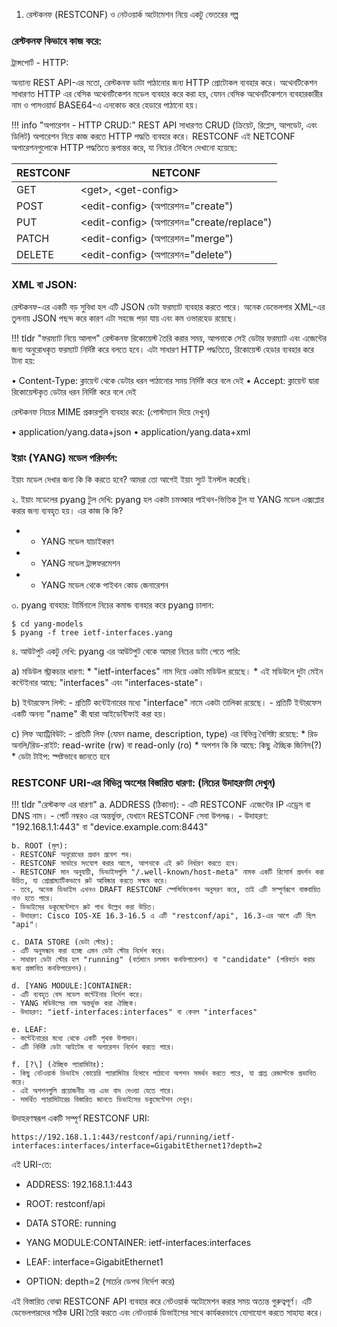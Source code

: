 1. রেস্টকনফ (RESTCONF) ও নেটওয়ার্ক অটোমেশন নিয়ে একটু ভেতরের গল্প

### রেস্টকনফ কিভাবে কাজ করে:

ট্রান্সপোর্ট - HTTP:

অন্যান্য REST API-এর মতো, রেস্টকনফ ডাটা পাঠানোর জন্য HTTP প্রোটোকল ব্যবহার করে। অথেনটিকেশন সাধারণত HTTP এর বেসিক অথেনটিকেশন মডেল ব্যবহার করে করা হয়, যেমন বেসিক অথেনটিকেশনে ব্যবহারকারীর নাম ও পাসওয়ার্ড BASE64-এ এনকোড করে হেডারে পাঠানো হয়।

!!! info "অপারেশন - HTTP CRUD:"
    REST API সাধারণত CRUD (ক্রিয়েট, রিপ্লেস, আপডেট, এবং ডিলিট) অপারেশন নিয়ে কাজ করতে HTTP পদ্ধতি ব্যবহার করে। RESTCONF এই NETCONF অপারেশনগুলোকে HTTP পদ্ধতিতে রূপান্তর করে, যা নিচের টেবিলে দেখানো হয়েছে:

| RESTCONF | NETCONF |
|----------|---------|
| GET | <get\>, <get-config\> |
| POST | <edit-config\> (অপারেশন="create") |
| PUT | <edit-config\> (অপারেশন="create/replace") |
| PATCH | <edit-config\> (অপারেশন="merge") |
| DELETE | <edit-config\> (অপারেশন="delete") |

### XML বা JSON:
রেস্টকনফ-এর একটি বড় সুবিধা হল এটি JSON ডেটা ফরম্যাট ব্যবহার করতে পারে। অনেক ডেভেলপার XML-এর তুলনায় JSON পছন্দ করে কারণ এটা সহজে পড়া যায় এবং কম ওভারহেড রয়েছে।

!!! tldr "ফরম্যাট নিয়ে আলাপ"
    রেস্টকনফ রিকোয়েস্ট তৈরি করার সময়, আপনাকে সেই ডেটার ফরম্যাট এবং এজেন্টের জন্য অনুরোধকৃত ফরম্যাট নির্দিষ্ট করে বলতে হবে। এটা সাধারণ HTTP পদ্ধতিতে, রিকোয়েস্ট হেডার ব্যবহার করে টানা হয়:

• Content-Type: ক্লায়েন্ট থেকে ডেটার ধরন পাঠানোর সময় নির্দিষ্ট করে বলে দেই
• Accept: ক্লায়েন্ট দ্বারা রিকোয়েস্টকৃত ডেটার ধরন নির্দিষ্ট করে বলে দেই

রেস্টকনফ নিচের MIME প্রকারগুলি ব্যবহার করে: (পোস্টম্যান দিয়ে দেখুন)

• application/yang.data+json
• application/yang.data+xml

### ইয়াং (YANG) মডেল পরিদর্শন:

ইয়াং মডেল দেখার জন্য কি কি করতে হবে? আমরা তো আগেই ইয়াং স্যুট ইনস্টল করেছি।

২. ইয়াং মডেলের pyang টুল দেখি:
   pyang হল একটা চমত্কার পাইথন-ভিত্তিক টুল যা YANG মডেল এক্সপ্লোর করার জন্য ব্যবহৃত হয়। এর কাজ কি কি?
   * - YANG মডেল যাচাইকরণ
   * - YANG মডেল ট্রান্সফরমেশন
   * - YANG মডেল থেকে পাইথন কোড জেনারেশন

৩. pyang ব্যবহার:
   টার্মিনালে নিচের কমান্ড ব্যবহার করে pyang চালান:
   ```
   $ cd yang-models
   $ pyang -f tree ietf-interfaces.yang
   ```

৪. আউটপুট একটু দেখি:
   pyang এর আউটপুট থেকে আমরা নিচের ডাটা পেতে পারি:
   
   a) মডিউল স্ট্রাকচার ধারণা:
      * "ietf-interfaces" নাম দিয়ে একটা মডিউল রয়েছে।
      * এই মডিউলে দুটা মেইন কন্টেইনার আছে: "interfaces" এবং "interfaces-state"।
   
   b) ইন্টারফেস লিস্ট:
      - প্রতিটি কন্টেইনারের মধ্যে "interface" নামে একটা তালিকা রয়েছে।
      - প্রতিটি ইন্টারফেস একটি অনন্য "name" কী দ্বারা আইডেন্টিফাই করা হয়।
   
   c) লিফ অ্যাট্রিবিউট:
      - প্রতিটি লিফ (যেমন name, description, type) এর বিভিন্ন বৈশিষ্ট্য রয়েছে:
        * রিড অনলি/রিড-রাইট: read-write (rw) বা read-only (ro)
        * অপশন কি কি আছে: কিছু ঐচ্ছিক জিনিস(?)
        * ডেটা টাইপ: স্পষ্টভাবে জানতে হবে

### RESTCONF URI-এর বিভিন্ন অংশের বিস্তারিত ধারণা: (নিচের উদাহরণটা দেখুন)

!!! tldr "রেস্টকন্ফ এর ধারণা"
    a. ADDRESS (ঠিকানা):
    - এটি RESTCONF এজেন্টের IP এড্রেস বা DNS নাম।
    - পোর্ট নম্বরও এর অন্তর্ভুক্ত, যেখানে RESTCONF সেবা উপলব্ধ।
    - উদাহরণ: "192.168.1.1:443" বা "device.example.com:8443"

    b. ROOT (মূল):
    - RESTCONF অনুরোধের প্রধান প্রবেশ পথ।
    - RESTCONF সার্ভারে সংযোগ করার আগে, আপনাকে এই রুট নির্ধারণ করতে হবে।
    - RESTCONF মান অনুযায়ী, ডিভাইসগুলি "/.well-known/host-meta" নামক একটি রিসোর্স প্রদর্শন করা উচিত, যা প্রোগ্রাম্যাটিকভাবে রুট আবিষ্কার করতে সক্ষম করে।
    - তবে, অনেক ডিভাইস এখনও DRAFT RESTCONF স্পেসিফিকেশন অনুসরণ করে, তাই এটি সম্পূর্ণরূপে বাস্তবায়িত নাও হতে পারে।
    - ডিভাইসের ডকুমেন্টেশনে রুট পাথ উল্লেখ করা উচিত।
    - উদাহরণ: Cisco IOS-XE 16.3-16.5 এ এটি "restconf/api", 16.3-এর আগে এটি ছিল "api"।

    c. DATA STORE (ডেটা স্টোর):
    - এটি অনুসন্ধান করা হচ্ছে এমন ডেটা স্টোর নির্দেশ করে।
    - সাধারণ ডেটা স্টোর হল "running" (বর্তমানে চলমান কনফিগারেশন) বা "candidate" (পরিবর্তন করার জন্য প্রস্তাবিত কনফিগারেশন)।

    d. [YANG MODULE:]CONTAINER:
    - এটি ব্যবহৃত বেস মডেল কন্টেইনার নির্দেশ করে।
    - YANG মডিউলের নাম অন্তর্ভুক্ত করা ঐচ্ছিক।
    - উদাহরণ: "ietf-interfaces:interfaces" বা কেবল "interfaces"

    e. LEAF:
    - কন্টেইনারের মধ্যে থেকে একটি পৃথক উপাদান।
    - এটি নির্দিষ্ট ডেটা আইটেম বা অপারেশন নির্দেশ করতে পারে।

    f. [?\] (ঐচ্ছিক প্যারামিটার):
    - কিছু নেটওয়ার্ক ডিভাইস কোয়েরি প্যারামিটার হিসাবে পাঠানো অপশন সমর্থন করতে পারে, যা প্রাপ্ত রেজাল্টকে প্রভাবিত করে।
    - এই অপশনগুলি প্রয়োজনীয় নয় এবং বাদ দেওয়া যেতে পারে।
    - সমর্থিত প্যারামিটারের বিস্তারিত জানতে ডিভাইসের ডকুমেন্টেশন দেখুন।

উদাহরণস্বরূপ একটি সম্পূর্ণ RESTCONF URI:
```
https://192.168.1.1:443/restconf/api/running/ietf-interfaces:interfaces/interface=GigabitEthernet1?depth=2
```

এই URI-তে:
- ADDRESS: 192.168.1.1:443
  
- ROOT: restconf/api
  
- DATA STORE: running
  
- YANG MODULE:CONTAINER: ietf-interfaces:interfaces
  
- LEAF: interface=GigabitEthernet1
  
- OPTION: depth=2 (সার্চের ডেপথ নির্দেশ করে)

এই বিস্তারিত বোঝা RESTCONF API ব্যবহার করে নেটওয়ার্ক অটোমেশন করার সময় অত্যন্ত গুরুত্বপূর্ণ। এটি ডেভেলপারদের সঠিক URI তৈরি করতে এবং নেটওয়ার্ক ডিভাইসের সাথে কার্যকরভাবে যোগাযোগ করতে সাহায্য করে।